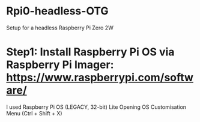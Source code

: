 # Rpi0-headless-OTG
Setup for a headless Raspberry Pi Zero 2W

# Step1: Install Raspberry Pi OS via Raspberry Pi Imager: https://www.raspberrypi.com/software/
I used Raspberry Pi OS (LEGACY, 32-bit) Lite
Opening OS Customisation Menu (Ctrl + Shift + X)
